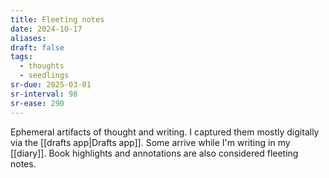```yaml
---
title: Fleeting notes
date: 2024-10-17
aliases: 
draft: false
tags:
  - thoughts
  - seedlings
sr-due: 2025-03-01
sr-interval: 98
sr-ease: 290
---
```

Ephemeral artifacts of thought and writing. I captured them mostly digitally via the [[drafts app|Drafts app]]. Some arrive while I'm writing in my [[diary]]. Book highlights and annotations are also considered fleeting notes.